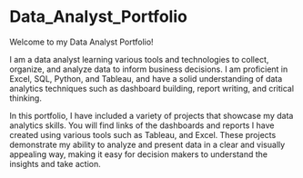 # Data_Analyst_Portfolio

Welcome to my Data Analyst Portfolio!

I am a  data analyst learning  various tools and technologies to collect, organize, and analyze data to inform business decisions.
I am proficient in Excel,  SQL, Python, and Tableau, and have a solid understanding of data analytics techniques such as dashboard building,
report writing, and critical thinking.

In this portfolio, I have included a variety of projects that showcase my data analytics skills. 
You will find links of the dashboards and reports I have created using various tools such as Tableau, and Excel.
These projects demonstrate my ability to analyze and present data in a clear and visually appealing way, making it easy for decision makers to understand the insights and take action.
